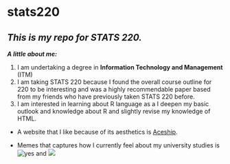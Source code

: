 # stats220

## *This is my repo for STATS 220.* 

***A little about me:***

1. I am undertaking a degree in **Information Technology and Management** (ITM)
2. I am taking STATS 220 because I found the overall course outline for 220 to be interesting and was a highly recommendable paper based from my friends who have previously taken STATS 220 before. 
3. I am interested in learning about R language as a I deepen my basic outlook and knowledge about R and slightly revise my knowledge of HTML.

* A website that I like because of its aesthetics is [Aceship](https://puppiizsunniiz.github.io/AN-EN-Tags/akhrchars.html).

* Memes that captures how I currently feel about my university studies is ![yes](<img src="https://media.giphy.com/media/vFKqnCdLPNOKc/giphy.gif" width="40" height="40" />) and
![](https://tenor.com/en-GB/view/nadeshiko-yuru-camp-laid-back-camp-gif-16553688308034388768.gif)
